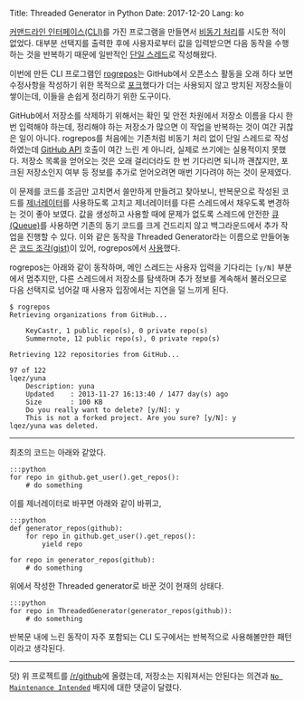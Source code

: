 Title: Threaded Generator in Python
Date: 2017-12-20
Lang: ko

[커맨드라인 인터페이스(CLI)](https://en.wikipedia.org/wiki/Command-line_interface)를 가진 프로그램을 만들면서 [비동기 처리](https://en.wikipedia.org/wiki/Asynchronous_I/O)를 시도한 적이 없었다.
대부분 선택지를 출력한 후에 사용자로부터 값을 입력받으면 다음 동작을 수행하는 것을 반복하기 때문에 일반적인 [단일 스레드](https://en.wikipedia.org/wiki/Thread_(computing)#Single_threading)로 작성해왔다.

이번에 만든 CLI 프로그램인 [rogrepos](https://github.com/lqez/rogrepos)는 GitHub에서 오픈소스 활동을 오래 하다 보면
수정사항을 작성하기 위한 목적으로 [포크](https://en.wikipedia.org/wiki/Fork_(software_development))했다가
더는 사용되지 않고 방치된 저장소들이 쌓이는데, 이들을 손쉽게 정리하기 위한 도구이다.

GitHub에서 저장소를 삭제하기 위해서는 확인 및 안전 차원에서 저장소 이름을 다시 한 번 입력해야 하는데,
정리해야 하는 저장소가 많으면 이 작업을 반복하는 것이 여간 귀찮은 일이 아니다.
rogrepos를 처음에는 기존처럼 비동기 처리 없이 단일 스레드로 작성하였는데 [GitHub API](https://developer.github.com/) 호출이 여간 느린 게 아니라,
실제로 쓰기에는 실용적이지 못했다. 저장소 목록을 얻어오는 것은 오래 걸리더라도 한 번 기다리면 되니까 괜찮지만,
포크된 저장소인지 여부 등 정보를 추가로 얻어오려면 매번 기다려야 하는 것이 문제였다.

이 문제를 코드를 조금만 고치면서 쓸만하게 만들려고 찾아보니, 반복문으로 작성된 코드를 [제너레이터](https://en.wikipedia.org/wiki/Generator_(computer_programming))를 사용하도록 고치고
제너레이터를 다른 스레드에서 채우도록 변경하는 것이 좋아 보였다.
값을 생성하고 사용할 때에 문제가 없도록 스레드에 안전한 [큐(Queue)](https://docs.python.org/3/library/queue.html)를 사용하면 기존의 동기 코드를 크게 건드리지 않고 백그라운드에서 추가 작업을 진행할 수 있다.
이와 같은 동작을 Threaded Generator라는 이름으로 만들어놓은 [코드 조각(gist)](https://gist.github.com/everilae/9697228)이 있어,
rogrepos에서 [사용](https://github.com/lqez/rogrepos/blob/5513ea4e1b699c64d0c98c54afd8e7849c804673/rogrepos/rogrepos.py#L10-L32)했다.

rogrepos는 아래와 같이 동작하며, 메인 스레드는 사용자 입력을 기다리는 `[y/N]` 부분에서 멈추지만,
다른 스레드에서 저장소를 탐색하며 추가 정보를 계속해서 불러오므로 다음 선택지로 넘어갈 때 사용자 입장에서는 지연을 덜 느끼게 된다.

```
$ rogrepos
Retrieving organizations from GitHub...

    KeyCastr, 1 public repo(s), 0 private repo(s)
    Summernote, 12 public repo(s), 0 private repo(s)

Retrieving 122 repositories from GitHub...

97 of 122
lqez/yuna
    Description: yuna
    Updated    : 2013-11-27 16:13:40 / 1477 day(s) ago
    Size       : 100 KB
    Do you really want to delete? [y/N]: y
    This is not a forked project. Are you sure? [y/N]: y
lqez/yuna was deleted.
```

----

최초의 코드는 아래와 같았다.

    :::python
    for repo in github.get_user().get_repos():
        # do something

이를 제너레이터로 바꾸면 아래와 같이 바뀌고,

    :::python
    def generator_repos(github):
        for repo in github.get_user().get_repos():
            yield repo

    for repo in generator_repos(github):
        # do something

위에서 작성한 Threaded generator로 바꾼 것이 현재의 상태다.

    :::python
    for repo in ThreadedGenerator(generator_repos(github)):
        # do something

반복문 내에 느린 동작이 자주 포함되는 CLI 도구에서는 반복적으로 사용해볼만한 패턴이라고 생각된다.

----

덧) 위 프로젝트를 [/r/github](https://www.reddit.com/r/github/comments/7jporl/)에 올렸는데, 저장소는 지워져서는 안된다는 의견과
[`No Maintenance Intended`](https://www.reddit.com/r/github/comments/7jporl/rogrepos_remove_outdated_github_repositories_in/) 배지에 대한 댓글이 달렸다.
